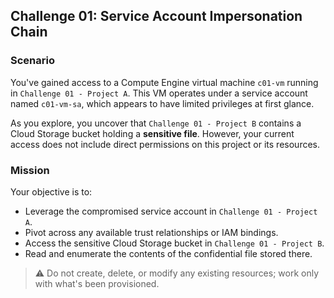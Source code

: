 ## Challenge 01: Service Account Impersonation Chain

### Scenario

You've gained access to a Compute Engine virtual machine `c01-vm` running in `Challenge 01 - Project A`. This VM operates under a service account named `c01-vm-sa`, which appears to have limited privileges at first glance.

As you explore, you uncover that `Challenge 01 - Project B` contains a Cloud Storage bucket holding a **sensitive file**. However, your current access does not include direct permissions on this project or its resources.

### Mission

Your objective is to:

- Leverage the compromised service account in `Challenge 01 - Project A`.
- Pivot across any available trust relationships or IAM bindings.
- Access the sensitive Cloud Storage bucket in `Challenge 01 - Project B`.
- Read and enumerate the contents of the confidential file stored there.

> ⚠️ Do not create, delete, or modify any existing resources; work only with what's been provisioned.
